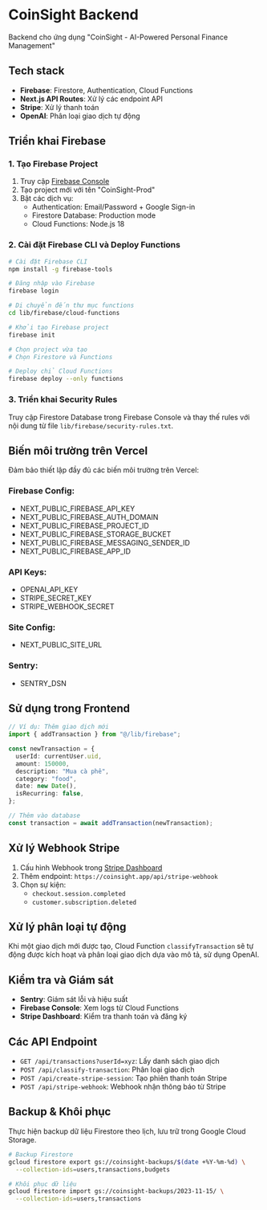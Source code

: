 # CoinSight Backend

Backend cho ứng dụng "CoinSight - AI-Powered Personal Finance Management"

## Tech stack

- **Firebase**: Firestore, Authentication, Cloud Functions
- **Next.js API Routes**: Xử lý các endpoint API
- **Stripe**: Xử lý thanh toán
- **OpenAI**: Phân loại giao dịch tự động

## Triển khai Firebase

### 1. Tạo Firebase Project

1. Truy cập [Firebase Console](https://console.firebase.google.com/)
2. Tạo project mới với tên "CoinSight-Prod"
3. Bật các dịch vụ:
   - Authentication: Email/Password + Google Sign-in
   - Firestore Database: Production mode
   - Cloud Functions: Node.js 18

### 2. Cài đặt Firebase CLI và Deploy Functions

```bash
# Cài đặt Firebase CLI
npm install -g firebase-tools

# Đăng nhập vào Firebase
firebase login

# Di chuyển đến thư mục functions
cd lib/firebase/cloud-functions

# Khởi tạo Firebase project
firebase init

# Chọn project vừa tạo
# Chọn Firestore và Functions

# Deploy chỉ Cloud Functions
firebase deploy --only functions
```

### 3. Triển khai Security Rules

Truy cập Firestore Database trong Firebase Console và thay thế rules với nội dung từ file `lib/firebase/security-rules.txt`.

## Biến môi trường trên Vercel

Đảm bảo thiết lập đầy đủ các biến môi trường trên Vercel:

### Firebase Config:

- NEXT_PUBLIC_FIREBASE_API_KEY
- NEXT_PUBLIC_FIREBASE_AUTH_DOMAIN
- NEXT_PUBLIC_FIREBASE_PROJECT_ID
- NEXT_PUBLIC_FIREBASE_STORAGE_BUCKET
- NEXT_PUBLIC_FIREBASE_MESSAGING_SENDER_ID
- NEXT_PUBLIC_FIREBASE_APP_ID

### API Keys:

- OPENAI_API_KEY
- STRIPE_SECRET_KEY
- STRIPE_WEBHOOK_SECRET

### Site Config:

- NEXT_PUBLIC_SITE_URL

### Sentry:

- SENTRY_DSN

## Sử dụng trong Frontend

```typescript
// Ví dụ: Thêm giao dịch mới
import { addTransaction } from "@/lib/firebase";

const newTransaction = {
  userId: currentUser.uid,
  amount: 150000,
  description: "Mua cà phê",
  category: "food",
  date: new Date(),
  isRecurring: false,
};

// Thêm vào database
const transaction = await addTransaction(newTransaction);
```

## Xử lý Webhook Stripe

1. Cấu hình Webhook trong [Stripe Dashboard](https://dashboard.stripe.com/webhooks)
2. Thêm endpoint: `https://coinsight.app/api/stripe-webhook`
3. Chọn sự kiện:
   - `checkout.session.completed`
   - `customer.subscription.deleted`

## Xử lý phân loại tự động

Khi một giao dịch mới được tạo, Cloud Function `classifyTransaction` sẽ tự động được kích hoạt và phân loại giao dịch dựa vào mô tả, sử dụng OpenAI.

## Kiểm tra và Giám sát

- **Sentry**: Giám sát lỗi và hiệu suất
- **Firebase Console**: Xem logs từ Cloud Functions
- **Stripe Dashboard**: Kiểm tra thanh toán và đăng ký

## Các API Endpoint

- `GET /api/transactions?userId=xyz`: Lấy danh sách giao dịch
- `POST /api/classify-transaction`: Phân loại giao dịch
- `POST /api/create-stripe-session`: Tạo phiên thanh toán Stripe
- `POST /api/stripe-webhook`: Webhook nhận thông báo từ Stripe

## Backup & Khôi phục

Thực hiện backup dữ liệu Firestore theo lịch, lưu trữ trong Google Cloud Storage.

```bash
# Backup Firestore
gcloud firestore export gs://coinsight-backups/$(date +%Y-%m-%d) \
  --collection-ids=users,transactions,budgets

# Khôi phục dữ liệu
gcloud firestore import gs://coinsight-backups/2023-11-15/ \
  --collection-ids=users,transactions
```
